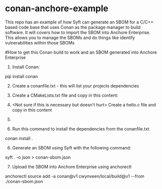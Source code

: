 # conan-anchore-example
This repo has an example of how Syft can generate an SBOM for a C/C++ based code base that uses Conan as the package manager to build software. It will covers how to import the SBOM into Anchore Enterprise. This allows you to manage the SBOMs and do things like identify vulnerabilities within those SBOMs

#How to get this Conan build to work and an SBOM generated into Anchore Enterprise

1. Install Conan:

pip install conan


2. Create a conanfile.txt - this will list your projects dependencies


3. Create a CMakeLists.txt file and copy in this content:


4. <Not sure if this is necessary but doesn't hurt> Create a hello.c file and copy in this content
5. 

6. Run this command to install the dependencies from the conanfile.txt

conan install .


6. Generate an SBOM using Syft with the following command:

syft . -o json > conan-sbom.json


7. Upload the SBOM into Anchore Enterprise using anchorectl

anchorectl source add -a conan@v1 cwynveen/local/build@v1 --from ./conan-sbom.json

